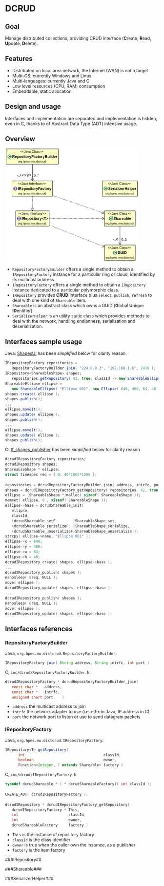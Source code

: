 DCRUD
=====

Goal
----

Manage distributed collections, providing CRUD interface (**C**reate,
**R**ead, **U**pdate, **D**elete).

Features
--------

 - Distributed on local area network, the Internet (WAN) is not a target
 - Multi-OS: currently Windows and Linux
 - Multi-languages: currently Java and C
 - Low level resources (CPU, RAM) consumption
 - Embeddable, static allocation

Design and usage
----------------

Interfaces and implementation are separated and implementation is hidden, even
in C, thanks to of Abstract Data Type (ADT) intensive usage.

Overview
--------

![UML diagram interfaces](interfaces.png "UML diagram interfaces")

- `RepositoryFactoryBuilder` offers a single method to obtain a
  `IRepositoryFactory` instance for a particular ring or cloud, identified by
  its multicast address.
- `IRepositoryFactory` offers a single method to obtain a `IRepository`
  instance dedicated to a particular polymorphic class.
- `IRepository` provides **CRUD** interface plus `select`, `publish`,
  `refresh` to deal with one kind of `Shareable` item.
- `Shareable` is an abstract class which owns a GUID (**G**lobal **U**nique
  **ID**entifier)
- `SerializerHelper` is an utility static class which provides methods to
  deal with the network, handling endianness, serialization and
  deserialization.

Interfaces sample usage
-----------------------

Java: [ShapesUI](Java/test/org/hpms/mw/distcrud/sample2/ShapesUI.java) has been
*simplified* below for clarity reason.

```Java
IRepositoryFactory repositories =
   RepositoryFactoryBuilder.join( "224.0.0.3", "192.168.1.6", 2416 );
IRepository<ShareableShape> shapes;
   repositories.getRepository( 42, true, classId -> new ShareableEllipse());
ShareableEllipse ellipse =
   new ShareableEllipse( "Ellipse 001", new Ellipse( 640, 480, 64, 48 ));
shapes.create( ellipse );
shapes.publish();
...
ellipse.moveIt();
shapes.update( ellipse );
shapes.publish();
...
ellipse.moveIt();
shapes.update( ellipse );
shapes.publish();
```

C: [tf_shapes_publisher](C/test/tf_shapes_publisher.c) has been *simplified*
below for clarity reason

```C
dcrudIRepositoryFactory repositories;
dcrudIRepository shapes;
ShareableShape * ellipse;
struct timespec req = { 0, 40*1000*1000 };

repositories = dcrudRepositoryFactoryBuilder_join( address, intrfc, port );
shapes = dcrudIRepositoryFactory_getRepository( repositories, 42, true, shapeFactory );
ellipse = (ShareableShape *)malloc( sizeof( ShareableShape ));
memset( ellipse, 0 , sizeof( ShareableShape ));
ellipse->base = dcrudShareable_init(
   ellipse,
   classId,
   (dcrudShareable_setF        )ShareableShape_set,
   (dcrudShareable_serializeF  )ShareableShape_serialize,
   (dcrudShareable_unserializeF)ShareableShape_unserialize );
strcpy( ellipse->name, "Ellipse 001" );
ellipse->x = 640;
ellipse->y = 480;
ellipse->w = 64;
ellipse->h = 48;
dcrudIRepository_create( shapes, ellipse->base );
...
dcrudIRepository_publish( shapes );
nanosleep( &req, NULL );
move( ellipse );
dcrudIRepository_update( shapes, ellipse->base );
...
dcrudIRepository_publish( shapes );
nanosleep( &req, NULL );
move( ellipse );
dcrudIRepository_update( shapes, ellipse->base );
```

Interfaces references
---------------------

### RepositoryFactoryBuilder ###

Java, `org.hpms.mw.distcrud.RepositoryFactoryBuilder`:

```Java
IRepositoryFactory join( String address, String intrfc, int port )
```

C, `inc/dcrud/RepositoryFactoryBuilder.h`:

```C
dcrudIRepositoryFactory * dcrudRepositoryFactoryBuilder_join(
   const char *   address,
   const char *   intrfc,
   unsigned short port    )
```

  - `address` the multicast address to join
  - `intrfc` the network adapter to use (i.e. eth*x* in Java, IP address in C)
  - `port` the network port to listen or use to send datagram packets

### IRepositoryFactory ###

Java, `org.hpms.mw.distcrud.IRepositoryFactory`:

```Java
IRepository<T> getRepository(
      int                                    classId,
      boolean                                owner,
      Function<Integer, ? extends Shareable> factory )
```

C, `inc/dcrud/IRepositoryFactory.h`:

```C
typedef dcrudShareable * ( * dcrudShareableFactory)( int classId );

CREATE_ADT( dcrudIRepositoryFactory );

dcrudIRepository * dcrudIRepositoryFactory_getRepository(
   dcrudIRepositoryFactory * This,
   int                       classId,
   int                       owner,
   dcrudShareableFactory     factory )
```

  - `This`    is the instance of repository factory
  - `classId` is the class identifier
  - `owner`   is true when the caller own the instance, as a publisher
  - `factory` is the item factory

###IRepository##

###Shareable###

###SerializerHelper###
